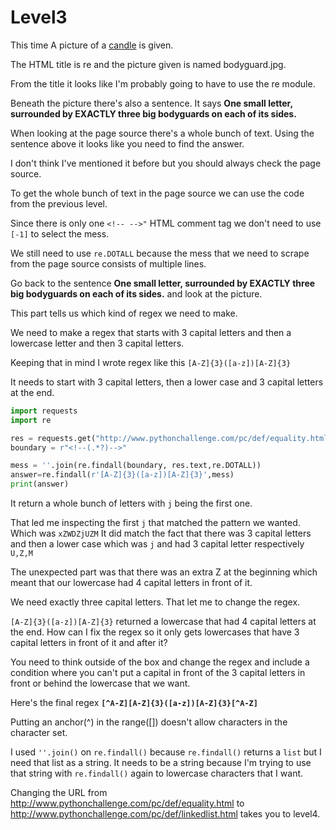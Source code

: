 # Level3 

This time A picture of a [candle](/3/bodyguard.jpg) is given. 


The HTML title is re and the picture given is named bodyguard.jpg. 


From the title it looks like I'm probably going to have to use the re module.


Beneath the picture there's also a sentence. It says **One small letter, surrounded by EXACTLY three big bodyguards on each of its sides.**


When looking at the page source there's a whole bunch of text. 
Using the sentence above it looks like you need to find the answer. 


I don't think I've mentioned it before but you should always check the page source. 


To get the whole bunch of text in the page source we can use the code from the previous level.


Since there is only one `<!-- -->"` HTML comment tag we don't need to use `[-1]` to select the mess. 


We still need to use `re.DOTALL` because the mess that we need to scrape from the page source consists of multiple lines. 


Go back to the sentence **One small letter, surrounded by EXACTLY three big bodyguards on each of its sides.** and look at the picture. 

This part tells us which kind of regex we need to make. 

We need to make a regex that starts with 3 capital letters and then a lowercase letter and then 3 capital letters.

Keeping that in mind I wrote regex like this `[A-Z]{3}([a-z])[A-Z]{3}`

It needs to start with 3 capital letters, then a lower case and 3 capital letters at the end. 


```python
import requests
import re

res = requests.get("http://www.pythonchallenge.com/pc/def/equality.html")
boundary = r"<!--(.*?)-->"

mess = ''.join(re.findall(boundary, res.text,re.DOTALL))
answer=re.findall(r'[A-Z]{3}([a-z])[A-Z]{3}',mess)
print(answer)
```

It return a whole bunch of letters with `j` being the first one. 


That led me inspecting the first `j` that matched the pattern we wanted. Which was `xZWDZjUZM`
It did match the fact that there was 3 capital letters and then a lower case which was `j` and had 3 capital letter respectively `U,Z,M`


The unexpected part was that there was an extra Z at the beginning which meant that our lowercase had 4 capital letters in front of it. 


We need exactly three capital letters. That let me to change the regex. 


`[A-Z]{3}([a-z])[A-Z]{3}` returned a lowercase that had 4 capital letters at the end. How can I fix the regex so it only gets lowercases that have 3 capital letters in front of it and after it? 


You need to think outside of the box and change the regex and include a condition where you can't put a capital in front of the 3 capital letters in front or behind the lowercase that we want. 

Here's the final regex **`[^A-Z][A-Z]{3}([a-z])[A-Z]{3}[^A-Z]`**


Putting an anchor(^) in the range([]) doesn't allow characters in the character set. 


I used `''.join()` on `re.findall()` because `re.findall()` returns a `list` but I need that list as a string. 
It needs to be a string because I'm trying to use that string with `re.findall()` again to lowercase characters that I want.


Changing the URL from http://www.pythonchallenge.com/pc/def/equality.html to http://www.pythonchallenge.com/pc/def/linkedlist.html takes you to level4.

